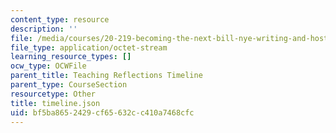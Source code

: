 ```yaml
---
content_type: resource
description: ''
file: /media/courses/20-219-becoming-the-next-bill-nye-writing-and-hosting-the-educational-show-january-iap-2015/bf5ba8652429cf65632cc410a7468cfc_timeline.json
file_type: application/octet-stream
learning_resource_types: []
ocw_type: OCWFile
parent_title: Teaching Reflections Timeline
parent_type: CourseSection
resourcetype: Other
title: timeline.json
uid: bf5ba865-2429-cf65-632c-c410a7468cfc
---
```

